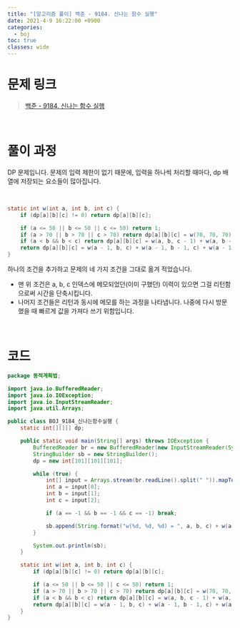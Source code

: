 ```yaml
---
title: "[알고리즘 풀이] 백준 - 9184. 신나는 함수 실행"
date: 2021-4-9 16:22:00 +0900
categories:
  - boj
toc: true
classes: wide
---
```


# 문제 링크

> [백준 - 9184. 신나는 함수 실행](https://www.acmicpc.net/problem/9184)

<br>

# 풀이 과정

DP 문제입니다. 문제의 입력 제한이 없기 때문에, 입력을 하나씩 처리할 때마다, dp 배열에 저장되는 요소들이 많아집니다.

<br>

```java
static int w(int a, int b, int c) {
    if (dp[a][b][c] != 0) return dp[a][b][c];

    if (a <= 50 || b <= 50 || c <= 50) return 1;
    if (a > 70 || b > 70 || c > 70) return dp[a][b][c] = w(70, 70, 70);
    if (a < b && b < c) return dp[a][b][c] = w(a, b, c - 1) + w(a, b - 1, c - 1) - w(a, b - 1, c);
    return dp[a][b][c] = w(a - 1, b, c) + w(a - 1, b - 1, c) + w(a - 1, b, c - 1) - w(a - 1, b - 1, c - 1);
}
```

하나의 조건을 추가하고 문제의 네 가지 조건을 그대로 옮겨 적었습니다.

- 맨 위 조건은 a, b, c 인덱스에 메모되었던(이미 구했던) 이력이 있으면 그걸 리턴함으로써 시간을 단축시킵니다.
- 나머지 조건들은 리턴과 동시에 메모를 하는 과정을 나타냅니다. 나중에 다시 방문했을 때 빠르게 값을 가져다 쓰기 위함입니다.

<br>

# 코드

```java
package 동적계획법;

import java.io.BufferedReader;
import java.io.IOException;
import java.io.InputStreamReader;
import java.util.Arrays;

public class BOJ_9184_신나는함수실행 {
    static int[][][] dp;

    public static void main(String[] args) throws IOException {
        BufferedReader br = new BufferedReader(new InputStreamReader(System.in));
        StringBuilder sb = new StringBuilder();
        dp = new int[101][101][101];

        while (true) {
            int[] input = Arrays.stream(br.readLine().split(" ")).mapToInt(Integer::parseInt).toArray();
            int a = input[0];
            int b = input[1];
            int c = input[2];

            if (a == -1 && b == -1 && c == -1) break;

            sb.append(String.format("w(%d, %d, %d) = ", a, b, c) + w(a + 50, b + 50, c + 50) + "\n");
        }

        System.out.println(sb);
    }

    static int w(int a, int b, int c) {
        if (dp[a][b][c] != 0) return dp[a][b][c];

        if (a <= 50 || b <= 50 || c <= 50) return 1;
        if (a > 70 || b > 70 || c > 70) return dp[a][b][c] = w(70, 70, 70);
        if (a < b && b < c) return dp[a][b][c] = w(a, b, c - 1) + w(a, b - 1, c - 1) - w(a, b - 1, c);
        return dp[a][b][c] = w(a - 1, b, c) + w(a - 1, b - 1, c) + w(a - 1, b, c - 1) - w(a - 1, b - 1, c - 1);
    }
}
```